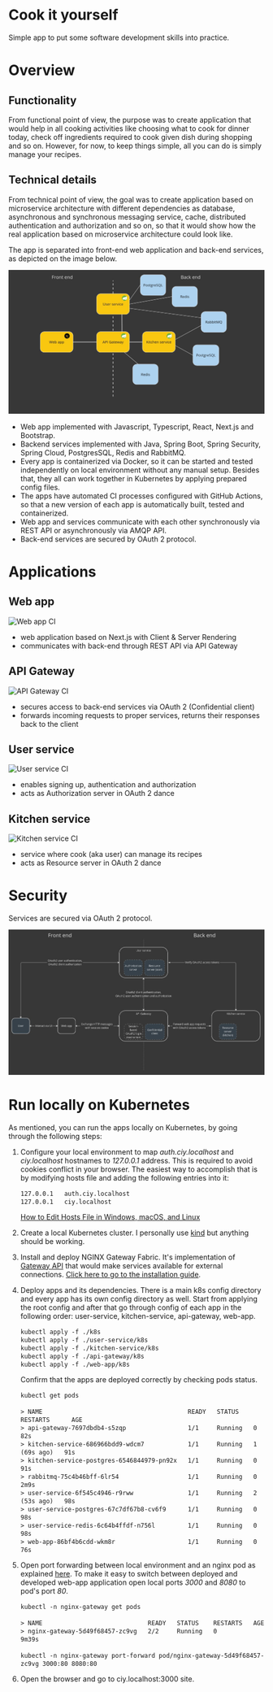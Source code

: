 # Cook it yourself

Simple app to put some software development skills into practice.

# Overview

## Functionality

From functional point of view, the purpose was to create application that would help in all cooking activities like choosing what to cook for dinner today, check off ingredients required to cook given dish during shopping and so on. 
However, for now, to keep things simple, all you can do is simply manage your recipes.

## Technical details

From technical point of view, the goal was to create application based on microservice architecture with different dependencies as database, asynchronous and synchronous messaging service, cache, distributed authentication and authorization and so on, so that it would show how the real application based on microservice architecture could look like.

The app is separated into front-end web application and back-end services, as depicted on the image below.

![High level architecture](./images/high-level-architecture.jpg)

- Web app implemented with Javascript, Typescript, React, Next.js and Bootstrap.
- Backend services implemented with Java, Spring Boot, Spring Security, Spring Cloud, PostgresSQL, Redis and RabbitMQ.
- Every app is containerized via Docker, so it can be started and tested independently on local environment without any manual setup. Besides that, they all can work together in Kubernetes by applying prepared config files.
- The apps have automated CI processes configured with GitHub Actions, so that a new version of each app is automatically built, tested and containerized.
- Web app and services communicate with each other synchronously via REST API or asynchronously via AMQP API.
- Back-end services are secured by OAuth 2 protocol.

# Applications

## Web app

![Web app CI](https://github.com/dawidkaluza/cook-it-yourself/actions/workflows/web-app-ci.yml/badge.svg)

- web application based on Next.js with Client & Server Rendering 
- communicates with back-end through REST API via API Gateway

## API Gateway

![API Gateway CI](https://github.com/dawidkaluza/cook-it-yourself/actions/workflows/api-gateway-ci.yml/badge.svg)

- secures access to back-end services via OAuth 2 (Confidential client)
- forwards incoming requests to proper services, returns their responses back to the client

## User service

![User service CI](https://github.com/dawidkaluza/cook-it-yourself/actions/workflows/user-service-ci.yml/badge.svg)

- enables signing up, authentication and authorization
- acts as Authorization server in OAuth 2 dance

## Kitchen service

![Kitchen service CI](https://github.com/dawidkaluza/cook-it-yourself/actions/workflows/kitchen-service-ci.yml/badge.svg)

- service where cook (aka user) can manage its recipes
- acts as Resource server in OAuth 2 dance

# Security

Services are secured via OAuth 2 protocol.

![Security](./images/security.png)

# Run locally on Kubernetes

As mentioned, you can run the apps locally on Kubernetes, by going through the following steps:

1. Configure your local environment to map _auth.ciy.localhost_ and _ciy.localhost_ hostnames to _127.0.0.1_ address. This is required to avoid cookies conflict in your browser. The easiest way to accomplish that is by modifying hosts file and adding the following entries into it:
    ```
    127.0.0.1   auth.ciy.localhost
    127.0.0.1   ciy.localhost
    ```
    [How to Edit Hosts File in Windows, macOS, and Linux](https://www.liquidweb.com/blog/edit-hosts-file-macos-windows-linux/)

2. Create a local Kubernetes cluster. I personally use [kind](https://kind.sigs.k8s.io/) but anything should be working.
3. Install and deploy NGINX Gateway Fabric. It's implementation of [Gateway API](https://kubernetes.io/docs/concepts/services-networking/gateway/) that would make services available for external connections. [Click here to go to the installation guide](https://docs.nginx.com/nginx-gateway-fabric/installation/installing-ngf/manifests/).
4. Deploy apps and its dependencies. There is a main k8s config directory and every app has its own config directory as well. Start from applying the root config and after that go through config of each app in the following order: user-service, kitchen-service, api-gateway, web-app.
    ```
    kubectl apply -f ./k8s
    kubectl apply -f ./user-service/k8s
    kubectl apply -f ./kitchen-service/k8s
    kubectl apply -f ./api-gateway/k8s
    kubectl apply -f ./web-app/k8s
    ``` 
    Confirm that the apps are deployed correctly by checking pods status.
    ```
   kubectl get pods
   
   > NAME                                        READY   STATUS    RESTARTS      AGE
   > api-gateway-7697dbdb4-s5zqp                 1/1     Running   0             82s
   > kitchen-service-686966bdd9-wdcm7            1/1     Running   1 (69s ago)   91s
   > kitchen-service-postgres-6546844979-pn92x   1/1     Running   0             91s
   > rabbitmq-75c4b46bff-6lr54                   1/1     Running   0             2m9s
   > user-service-6f545c4946-r9rww               1/1     Running   2 (53s ago)   98s
   > user-service-postgres-67c7df67b8-cv6f9      1/1     Running   0             98s
   > user-service-redis-6c64b4ffdf-n756l         1/1     Running   0             98s
   > web-app-86bf4b6cdd-wkm8r                    1/1     Running   0             76s
    ```
5. Open port forwarding between local environment and an nginx pod as explained [here](https://docs.nginx.com/nginx-gateway-fabric/installation/running-on-kind/). To make it easy to switch between deployed and developed web-app application open local ports _3000_ and _8080_ to pod's port _80_.
    ```
    kubectl -n nginx-gateway get pods
   
    > NAME                             READY   STATUS    RESTARTS   AGE
    > nginx-gateway-5d49f68457-zc9vg   2/2     Running   0          9m39s
   
    kubectl -n nginx-gateway port-forward pod/nginx-gateway-5d49f68457-zc9vg 3000:80 8080:80
    ```
6. Open the browser and go to ciy.localhost:3000 site.



